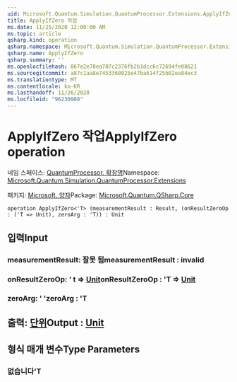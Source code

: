 ```yaml
---
uid: Microsoft.Quantum.Simulation.QuantumProcessor.Extensions.ApplyIfZero
title: ApplyIfZero 작업
ms.date: 11/25/2020 12:00:00 AM
ms.topic: article
qsharp.kind: operation
qsharp.namespace: Microsoft.Quantum.Simulation.QuantumProcessor.Extensions
qsharp.name: ApplyIfZero
qsharp.summary: ''
ms.openlocfilehash: 867e2e78ea787c2376fb2b1dcc6c72694fe08621
ms.sourcegitcommit: a87c1aa8e7453360025e47ba614f25b02ea84ec3
ms.translationtype: MT
ms.contentlocale: ko-KR
ms.lasthandoff: 11/26/2020
ms.locfileid: "96230908"
---
```

# <a name="applyifzero-operation"></a><span data-ttu-id="1dacd-102">ApplyIfZero 작업</span><span class="sxs-lookup"><span data-stu-id="1dacd-102">ApplyIfZero operation</span></span>

<span data-ttu-id="1dacd-103">네임 스페이스: [QuantumProcessor. 확장명](xref:Microsoft.Quantum.Simulation.QuantumProcessor.Extensions)</span><span class="sxs-lookup"><span data-stu-id="1dacd-103">Namespace: [Microsoft.Quantum.Simulation.QuantumProcessor.Extensions](xref:Microsoft.Quantum.Simulation.QuantumProcessor.Extensions)</span></span>

<span data-ttu-id="1dacd-104">패키지: [Microsoft. 양자](https://nuget.org/packages/Microsoft.Quantum.QSharp.Core)</span><span class="sxs-lookup"><span data-stu-id="1dacd-104">Package: [Microsoft.Quantum.QSharp.Core](https://nuget.org/packages/Microsoft.Quantum.QSharp.Core)</span></span>




```qsharp
operation ApplyIfZero<'T> (measurementResult : Result, (onResultZeroOp : ('T => Unit), zeroArg : 'T)) : Unit
```


## <a name="input"></a><span data-ttu-id="1dacd-105">입력</span><span class="sxs-lookup"><span data-stu-id="1dacd-105">Input</span></span>

### <a name="measurementresult--__invalidresult__"></a><span data-ttu-id="1dacd-106">measurementResult: __잘못 <Result> 됨__</span><span class="sxs-lookup"><span data-stu-id="1dacd-106">measurementResult : __invalid<Result>__</span></span>




### <a name="onresultzeroop--t--unit"></a><span data-ttu-id="1dacd-107">onResultZeroOp: ' t => [Unit](xref:microsoft.quantum.lang-ref.unit)</span><span class="sxs-lookup"><span data-stu-id="1dacd-107">onResultZeroOp : 'T => [Unit](xref:microsoft.quantum.lang-ref.unit)</span></span> 




### <a name="zeroarg--t"></a><span data-ttu-id="1dacd-108">zeroArg: ' '</span><span class="sxs-lookup"><span data-stu-id="1dacd-108">zeroArg : 'T</span></span>





## <a name="output--unit"></a><span data-ttu-id="1dacd-109">출력: [단위](xref:microsoft.quantum.lang-ref.unit)</span><span class="sxs-lookup"><span data-stu-id="1dacd-109">Output : [Unit](xref:microsoft.quantum.lang-ref.unit)</span></span>



## <a name="type-parameters"></a><span data-ttu-id="1dacd-110">형식 매개 변수</span><span class="sxs-lookup"><span data-stu-id="1dacd-110">Type Parameters</span></span>

### <a name="t"></a><span data-ttu-id="1dacd-111">없습니다</span><span class="sxs-lookup"><span data-stu-id="1dacd-111">'T</span></span>

